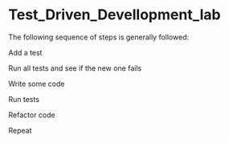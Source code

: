 # Test_Driven_Devellopment_lab

The following sequence of steps is generally followed:

  Add a test
  
  Run all tests and see if the new one fails
  
  Write some code
  
  Run tests
  
  Refactor code
  
  Repeat
